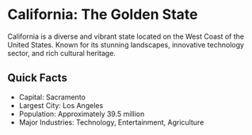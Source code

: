 # California: The Golden State

California is a diverse and vibrant state located on the West Coast of the United States. Known for its stunning landscapes, innovative technology sector, and rich cultural heritage.

## Quick Facts
- Capital: Sacramento
- Largest City: Los Angeles
- Population: Approximately 39.5 million
- Major Industries: Technology, Entertainment, Agriculture